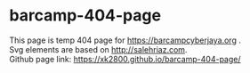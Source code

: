# barcamp-404-page

This page is temp 404 page for https://barcampcyberjaya.org .
<br>
Svg elements are based on http://salehriaz.com.
<br>
Github page link: https://xk2800.github.io/barcamp-404-page/
